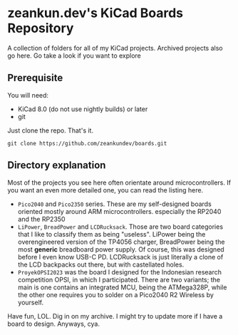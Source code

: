 # zeankun.dev's KiCad Boards Repository
A collection of folders for all of my KiCad projects. Archived projects also go here. Go take a look if you want to explore

## Prerequisite
You will need:
- KiCad 8.0 (do not use nightly builds) or later
- git

Just clone the repo. That's it.
```
git clone https://github.com/zeankundev/boards.git
```

## Directory explanation
Most of the projects you see here often orientate around microcontrollers. If you want an even more detailed one, you can read the listing here.

- `Pico2040` and `Pico2350` series. These are my self-designed boards oriented mostly around ARM microcontrollers. especially the RP2040 and the RP2350
- `LiPower`, `BreadPower` and `LCDRucksack`. Those are two board categories that I like to classify them as being "useless". LiPower being the overengineered version of the TP4056 charger, BreadPower being the most **generic** breadboard power supply. Of course, this was designed before I even know USB-C PD. LCDRucksack is just literally a clone of the LCD backpacks out there, but with castellated holes.
- `ProyekOPSI2023` was the board I designed for the Indonesian research competition OPSI, in which I participated. There are two variants; the main is one contains an integrated MCU, being the ATMega328P, while the other one requires you to solder on a Pico2040 R2 Wireless by yourself.

Have fun, LOL. Dig in on my archive. I might try to update more if I have a board to design. Anyways, cya.